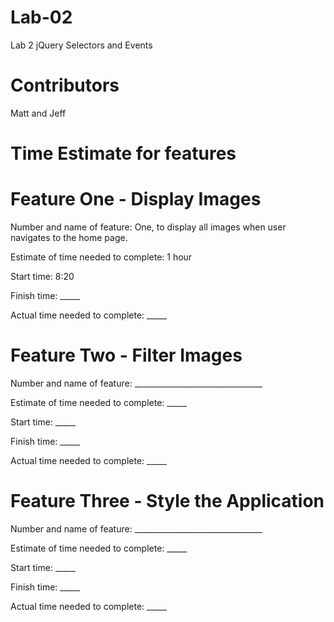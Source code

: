 # Lab-02
Lab 2 jQuery Selectors and Events

# Contributors
Matt and Jeff

# Time Estimate for features

# Feature One - Display Images
Number and name of feature: One, to display all images when user navigates to the home page.

Estimate of time needed to complete: 1 hour

Start time: 8:20

Finish time: _____

Actual time needed to complete: _____

# Feature Two - Filter Images
Number and name of feature: ________________________________

Estimate of time needed to complete: _____

Start time: _____

Finish time: _____

Actual time needed to complete: _____

# Feature Three - Style the Application
Number and name of feature: ________________________________

Estimate of time needed to complete: _____

Start time: _____

Finish time: _____

Actual time needed to complete: _____